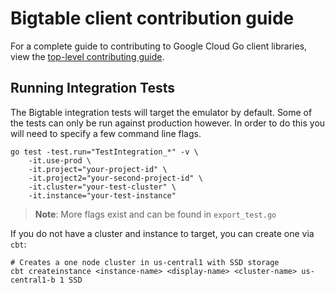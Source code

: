 # Bigtable client contribution guide

For a complete guide to contributing to Google Cloud Go client libraries, view
the [top-level contributing guide](../CONTRIBUTING.md).

## Running Integration Tests
The Bigtable integration tests will target the emulator by default. Some of the
tests can only be run against production however. In order to do this you will
need to specify a few command line flags.

```
go test -test.run="TestIntegration_*" -v \
    -it.use-prod \
    -it.project="your-project-id" \
    -it.project2="your-second-project-id" \
    -it.cluster="your-test-cluster" \
    -it.instance="your-test-instance"
```

> **Note**: More flags exist and can be found in `export_test.go`

If you do not have a cluster and instance to target, you can create one via `cbt`:

```
# Creates a one node cluster in us-central1 with SSD storage
cbt createinstance <instance-name> <display-name> <cluster-name> us-central1-b 1 SSD
```